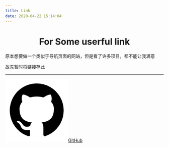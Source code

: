 ```yaml
---
title: Link
date: 2020-04-22 15:14:04
---
```






# <center>For Some userful link</center>



原本想要做一个类似于导航页面的网站，但是看了许多项目，都不能让我满意

故先暂时将链接存此



******



<div><img src="index/github.png"><a href="https://github.com/">GitHub</a></div>





[^magic to the network]:http://npsboost.com/、https://maying.co/
